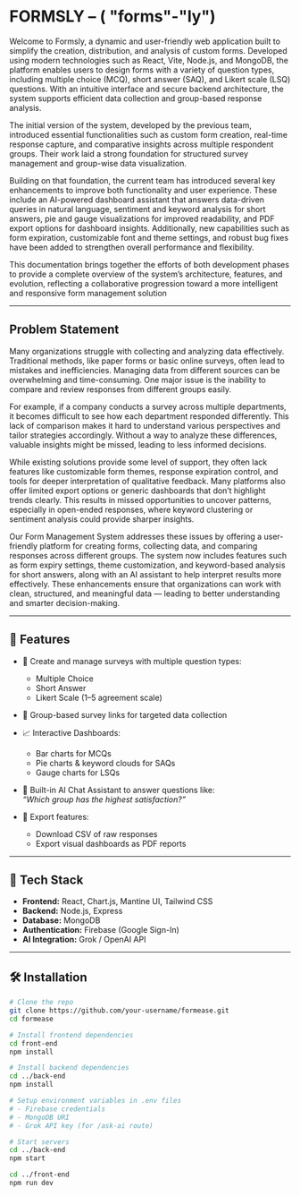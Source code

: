 # FORMSLY – ( "forms"-"ly")

Welcome to Formsly, a dynamic and user-friendly web application built to simplify the creation, distribution, and analysis of custom forms. Developed using modern technologies such as React, Vite, Node.js, and MongoDB, the platform enables users to design forms with a variety of question types, including multiple choice (MCQ), short answer (SAQ), and Likert scale (LSQ) questions. With an intuitive interface and secure backend architecture, the system supports efficient data collection and group-based response analysis.

The initial version of the system, developed by the previous team, introduced essential functionalities such as custom form creation, real-time response capture, and comparative insights across multiple respondent groups. Their work laid a strong foundation for structured survey management and group-wise data visualization.

Building on that foundation, the current team has introduced several key enhancements to improve both functionality and user experience. These include an AI-powered dashboard assistant that answers data-driven queries in natural language, sentiment and keyword analysis for short answers, pie and gauge visualizations for improved readability, and PDF export options for dashboard insights. Additionally, new capabilities such as form expiration, customizable font and theme settings, and robust bug fixes have been added to strengthen overall performance and flexibility.

This documentation brings together the efforts of both development phases to provide a complete overview of the system’s architecture, features, and evolution, reflecting a collaborative progression toward a more intelligent and responsive form management solution


---
## Problem Statement

Many organizations struggle with collecting and analyzing data effectively. Traditional methods, like paper forms or basic online surveys, often lead to mistakes and inefficiencies. Managing data from different sources can be overwhelming and time-consuming. One major issue is the inability to compare and review responses from different groups easily.

For example, if a company conducts a survey across multiple departments, it becomes difficult to see how each department responded differently. This lack of comparison makes it hard to understand various perspectives and tailor strategies accordingly. Without a way to analyze these differences, valuable insights might be missed, leading to less informed decisions.

While existing solutions provide some level of support, they often lack features like customizable form themes, response expiration control, and tools for deeper interpretation of qualitative feedback. Many platforms also offer limited export options or generic dashboards that don’t highlight trends clearly. This results in missed opportunities to uncover patterns, especially in open-ended responses, where keyword clustering or sentiment analysis could provide sharper insights.

Our Form Management System addresses these issues by offering a user-friendly platform for creating forms, collecting data, and comparing responses across different groups. The system now includes features such as form expiry settings, theme customization, and keyword-based analysis for short answers, along with an AI assistant to help interpret results more effectively. These enhancements ensure that organizations can work with clean, structured, and meaningful data — leading to better understanding and smarter decision-making.

---

## 🚀 Features

- 🎯 Create and manage surveys with multiple question types:  
  - Multiple Choice  
  - Short Answer  
  - Likert Scale (1–5 agreement scale)

- 👥 Group-based survey links for targeted data collection
- 📈 Interactive Dashboards:
  - Bar charts for MCQs  
  - Pie charts & keyword clouds for SAQs  
  - Gauge charts for LSQs

- 🤖 Built-in AI Chat Assistant to answer questions like:  
  _“Which group has the highest satisfaction?”_

- 📄 Export features:
  - Download CSV of raw responses  
  - Export visual dashboards as PDF reports

---

## 🧱 Tech Stack

- **Frontend:** React, Chart.js, Mantine UI, Tailwind CSS  
- **Backend:** Node.js, Express  
- **Database:** MongoDB  
- **Authentication:** Firebase (Google Sign-In)  
- **AI Integration:** Grok / OpenAI API

---

## 🛠️ Installation

```bash
# Clone the repo
git clone https://github.com/your-username/formease.git
cd formease

# Install frontend dependencies
cd front-end
npm install

# Install backend dependencies
cd ../back-end
npm install

# Setup environment variables in .env files
# - Firebase credentials
# - MongoDB URI
# - Grok API key (for /ask-ai route)

# Start servers
cd ../back-end
npm start

cd ../front-end
npm run dev
